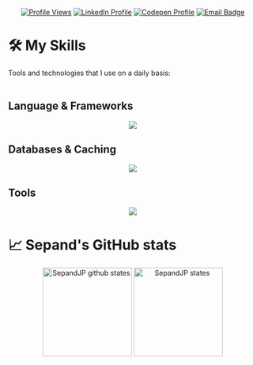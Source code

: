 <div align=center>

  [![Profile Views](https://komarev.com/ghpvc/?username=SepandJP&style=for-the-badge)](https://komarev.com/ghpvc/?username=SepandJP&style=for-the-badge)
  [![LinkedIn Profile](https://img.shields.io/badge/-SepandJP-0072b1?style=for-the-badge&logo=Linkedin&logoColor=white&link=https://www.linkedin.com/in/SepandJP/)](https://www.linkedin.com/in/SepandJP/")
  [![Codepen Profile](https://img.shields.io/badge/-Sepand-0072b1?style=for-the-badge&logo=codepen&color=blueviolet&logoColor=black&link=https://www.codepen.io/Sepand/)](https://www.codepen.io/Sepand/)
  [![Email Badge](https://img.shields.io/badge/-sepandjp@gmail.com-c14438?style=for-the-badge&logo=Gmail&logoColor=white&link=mailto:sepandjp@gmail.com)](mailto:sepandjp@gmail.com)
  
</div>

  # 🛠 My Skills
  Tools and technologies that I use on a daily basis:
  <br><br>
  
## Language & Frameworks
<p align="center">
  <a href="https://skillicons.dev">
    <img src="https://skillicons.dev/icons?i=php,laravel,javascript,cpp,python,html,css,bootstrap&&perline=4&theme=dark" />
  </a>
</p>

## Databases & Caching
<p align="center">
  <a href="https://skillicons.dev">
    <img src="https://skillicons.dev/icons?i=mysql,mongodb,redis&&perline=3&theme=dark" />
  </a>
</p>
</details>

## Tools
<p align="center">
  <a href="https://skillicons.dev">
    <img src="https://skillicons.dev/icons?i=git,linux,postman,webpack&&perline=4&theme=dark" />
  </a>
</p>
</details>

# 📈 Sepand's GitHub stats
<div align=center>
  <img src="https://github-readme-stats.vercel.app/api?username=SepandJP&show_icons=true&hide_border=true&theme=onedark" alt="SepandJP github states" height="180" />     <img src="https://github-readme-stats.vercel.app/api/top-langs/?username=SepandJP&hide_border=true&layout=compact&theme=onedark" alt="SepandJP states" height="180" />
</div>

